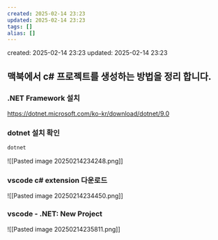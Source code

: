 ```yaml
---
created: 2025-02-14 23:23
updated: 2025-02-14 23:23
tags: []
alias: []
---
```


created: 2025-02-14 23:23
updated: 2025-02-14 23:23

## 맥북에서 c# 프로젝트를 생성하는 방법을 정리 합니다.

### .NET Framework 설치
https://dotnet.microsoft.com/ko-kr/download/dotnet/9.0

### dotnet 설치 확인
```bash
dotnet
```

![[Pasted image 20250214234248.png]]


### vscode c# extension 다운로드

![[Pasted image 20250214234450.png]]


### vscode - .NET: New Project

![[Pasted image 20250214235811.png]]